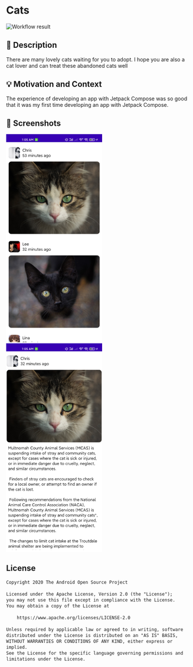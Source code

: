 # Cats

<!--- Replace <OWNER> with your Github Username and <REPOSITORY> with the name of your repository. -->
<!--- You can find both of these in the url bar when you open your repository in github. -->
![Workflow result](https://github.com/Gracker/Cats/workflows/Check/badge.svg)


## :scroll: Description
<!--- Describe your app in one or two sentences -->
There are many lovely cats waiting for you to adopt. I hope you are also a cat lover and can treat these abandoned cats well

## :bulb: Motivation and Context
<!--- Optionally point readers to interesting parts of your submission. -->
<!--- What are you especially proud of? -->
The experience of developing an app with Jetpack Compose was so good that it was my first time developing an app with Jetpack Compose.

## :camera_flash: Screenshots
<!-- You can add more screenshots here if you like -->
<img src="/results/screenshot_1.jpg" width="260">&emsp;<img src="/results/screenshot_2.jpg" width="260">

## License
```
Copyright 2020 The Android Open Source Project

Licensed under the Apache License, Version 2.0 (the "License");
you may not use this file except in compliance with the License.
You may obtain a copy of the License at

    https://www.apache.org/licenses/LICENSE-2.0

Unless required by applicable law or agreed to in writing, software
distributed under the License is distributed on an "AS IS" BASIS,
WITHOUT WARRANTIES OR CONDITIONS OF ANY KIND, either express or implied.
See the License for the specific language governing permissions and
limitations under the License.
```